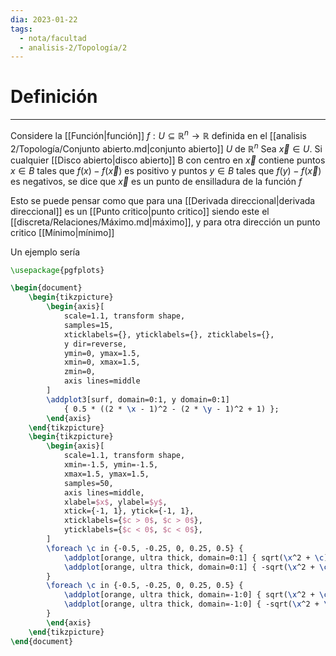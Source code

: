 ```yaml
---
dia: 2023-01-22
tags:
  - nota/facultad
  - analisis-2/Topología/2
---
```

# Definición
---
Considere la [[Función|función]] $f : U \subseteq \mathbb{R}^n \to \mathbb{R}$ definida en el [[analisis 2/Topología/Conjunto abierto.md|conjunto abierto]] $U$ de $\mathbb{R}^n$ Sea $\vec{x} \in U$. Si cualquier [[Disco abierto|disco abierto]] B con centro en $\vec{x}$  contiene puntos $x \in B$ tales que $f(x) - f(\vec{x})$ es positivo y puntos $y \in B$ tales que $f(y) - f(\vec{x})$ es negativos, se dice que $\vec{x}$ es un punto de ensilladura de la función $f$

Esto se puede pensar como que para una [[Derivada direccional|derivada direccional]] es un [[Punto critico|punto critico]] siendo este el [[discreta/Relaciones/Máximo.md|máximo]], y para otra dirección un punto critico [[Mínimo|mínimo]]

Un ejemplo sería

```tikz
\usepackage{pgfplots}

\begin{document} 
	\begin{tikzpicture}
		\begin{axis}[	
			scale=1.1, transform shape,		
			samples=15,
			xticklabels={}, yticklabels={}, zticklabels={},
			y dir=reverse,
			ymin=0, ymax=1.5,
			xmin=0, xmax=1.5,
			zmin=0,
			axis lines=middle
		]
		\addplot3[surf, domain=0:1, y domain=0:1] 
			{ 0.5 * ((2 * \x - 1)^2 - (2 * \y - 1)^2 + 1) };
		\end{axis}
	\end{tikzpicture}
	\begin{tikzpicture}
		\begin{axis}[
			scale=1.1, transform shape,
			xmin=-1.5, ymin=-1.5,
			xmax=1.5, ymax=1.5, 
			samples=50,
			axis lines=middle,
			xlabel=$x$, ylabel=$y$,
			xtick={-1, 1}, ytick={-1, 1},
			xticklabels={$c > 0$, $c > 0$},
			yticklabels={$c < 0$, $c < 0$},
		]
		\foreach \c in {-0.5, -0.25, 0, 0.25, 0.5} {
			\addplot[orange, ultra thick, domain=0:1] { sqrt(\x^2 + \c) };
			\addplot[orange, ultra thick, domain=0:1] { -sqrt(\x^2 + \c) };
		}
		\foreach \c in {-0.5, -0.25, 0, 0.25, 0.5} {
			\addplot[orange, ultra thick, domain=-1:0] { sqrt(\x^2 + \c) };
			\addplot[orange, ultra thick, domain=-1:0] { -sqrt(\x^2 + \c) };
		}
		\end{axis}
	\end{tikzpicture}
\end{document}
```
